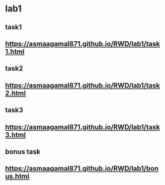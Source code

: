 # lab1
task1
------
https://asmaagamal871.github.io/RWD/lab1/task1.html
----------------------------------------------------
task2
-----
https://asmaagamal871.github.io/RWD/lab1/task2.html
----------------------------------------------------
task3
-----
https://asmaagamal871.github.io/RWD/lab1/task3.html
----------------------------------------------------
bonus task
----------
https://asmaagamal871.github.io/RWD/lab1/bonus.html
----------------------------------------------------
